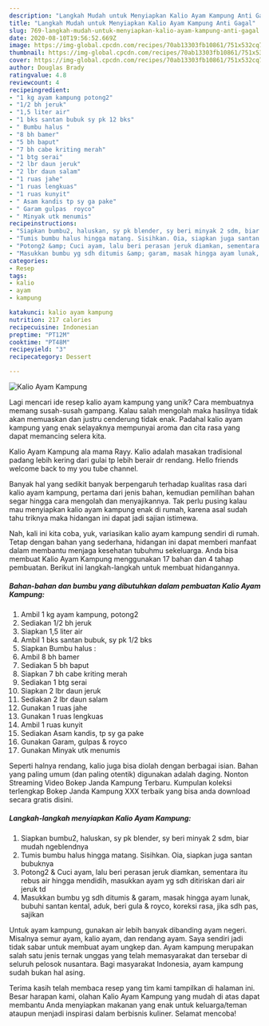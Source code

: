 ```yaml
---
description: "Langkah Mudah untuk Menyiapkan Kalio Ayam Kampung Anti Gagal"
title: "Langkah Mudah untuk Menyiapkan Kalio Ayam Kampung Anti Gagal"
slug: 769-langkah-mudah-untuk-menyiapkan-kalio-ayam-kampung-anti-gagal
date: 2020-08-10T19:56:52.669Z
image: https://img-global.cpcdn.com/recipes/70ab13303fb10861/751x532cq70/kalio-ayam-kampung-foto-resep-utama.jpg
thumbnail: https://img-global.cpcdn.com/recipes/70ab13303fb10861/751x532cq70/kalio-ayam-kampung-foto-resep-utama.jpg
cover: https://img-global.cpcdn.com/recipes/70ab13303fb10861/751x532cq70/kalio-ayam-kampung-foto-resep-utama.jpg
author: Douglas Brady
ratingvalue: 4.8
reviewcount: 4
recipeingredient:
- "1 kg ayam kampung potong2"
- "1/2 bh jeruk"
- "1,5 liter air"
- "1 bks santan bubuk sy pk 12 bks"
- " Bumbu halus "
- "8 bh bamer"
- "5 bh baput"
- "7 bh cabe kriting merah"
- "1 btg serai"
- "2 lbr daun jeruk"
- "2 lbr daun salam"
- "1 ruas jahe"
- "1 ruas lengkuas"
- "1 ruas kunyit"
- " Asam kandis tp sy ga pake"
- " Garam gulpas  royco"
- " Minyak utk menumis"
recipeinstructions:
- "Siapkan bumbu2, haluskan, sy pk blender, sy beri minyak 2 sdm, biar mudah ngeblendnya"
- "Tumis bumbu halus hingga matang. Sisihkan. Oia, siapkan juga santan bubuknya"
- "Potong2 &amp; Cuci ayam, lalu beri perasan jeruk diamkan, sementara itu rebus air hingga mendidih, masukkan ayam yg sdh ditiriskan dari air jeruk td"
- "Masukkan bumbu yg sdh ditumis &amp; garam, masak hingga ayam lunak, bubuhi santan kental, aduk, beri gula &amp; royco, koreksi rasa, jika sdh pas, sajikan"
categories:
- Resep
tags:
- kalio
- ayam
- kampung

katakunci: kalio ayam kampung 
nutrition: 217 calories
recipecuisine: Indonesian
preptime: "PT12M"
cooktime: "PT48M"
recipeyield: "3"
recipecategory: Dessert

---
```



![Kalio Ayam Kampung](https://img-global.cpcdn.com/recipes/70ab13303fb10861/751x532cq70/kalio-ayam-kampung-foto-resep-utama.jpg)

Lagi mencari ide resep kalio ayam kampung yang unik? Cara membuatnya memang susah-susah gampang. Kalau salah mengolah maka hasilnya tidak akan memuaskan dan justru cenderung tidak enak. Padahal kalio ayam kampung yang enak selayaknya mempunyai aroma dan cita rasa yang dapat memancing selera kita.

Kalio Ayam Kampung ala mama Rayy. Kalio adalah masakan tradisional padang lebih kering dari gulai tp lebih berair dr rendang. Hello friends welcome back to my you tube channel.

Banyak hal yang sedikit banyak berpengaruh terhadap kualitas rasa dari kalio ayam kampung, pertama dari jenis bahan, kemudian pemilihan bahan segar hingga cara mengolah dan menyajikannya. Tak perlu pusing kalau mau menyiapkan kalio ayam kampung enak di rumah, karena asal sudah tahu triknya maka hidangan ini dapat jadi sajian istimewa.


Nah, kali ini kita coba, yuk, variasikan kalio ayam kampung sendiri di rumah. Tetap dengan bahan yang sederhana, hidangan ini dapat memberi manfaat dalam membantu menjaga kesehatan tubuhmu sekeluarga. Anda bisa membuat Kalio Ayam Kampung menggunakan 17 bahan dan 4 tahap pembuatan. Berikut ini langkah-langkah untuk membuat hidangannya.

<!--inarticleads1-->

##### Bahan-bahan dan bumbu yang dibutuhkan dalam pembuatan Kalio Ayam Kampung:

1. Ambil 1 kg ayam kampung, potong2
1. Sediakan 1/2 bh jeruk
1. Siapkan 1,5 liter air
1. Ambil 1 bks santan bubuk, sy pk 1/2 bks
1. Siapkan  Bumbu halus :
1. Ambil 8 bh bamer
1. Sediakan 5 bh baput
1. Siapkan 7 bh cabe kriting merah
1. Sediakan 1 btg serai
1. Siapkan 2 lbr daun jeruk
1. Sediakan 2 lbr daun salam
1. Gunakan 1 ruas jahe
1. Gunakan 1 ruas lengkuas
1. Ambil 1 ruas kunyit
1. Sediakan  Asam kandis, tp sy ga pake
1. Gunakan  Garam, gulpas &amp; royco
1. Gunakan  Minyak utk menumis


Seperti halnya rendang, kalio juga bisa diolah dengan berbagai isian. Bahan yang paling umum (dan paling otentik) digunakan adalah daging. Nonton Streaming Video Bokep Janda Kampung Terbaru. Kumpulan koleksi terlengkap Bokep Janda Kampung XXX terbaik yang bisa anda download secara gratis disini. 

<!--inarticleads2-->

##### Langkah-langkah menyiapkan Kalio Ayam Kampung:

1. Siapkan bumbu2, haluskan, sy pk blender, sy beri minyak 2 sdm, biar mudah ngeblendnya
1. Tumis bumbu halus hingga matang. Sisihkan. Oia, siapkan juga santan bubuknya
1. Potong2 &amp; Cuci ayam, lalu beri perasan jeruk diamkan, sementara itu rebus air hingga mendidih, masukkan ayam yg sdh ditiriskan dari air jeruk td
1. Masukkan bumbu yg sdh ditumis &amp; garam, masak hingga ayam lunak, bubuhi santan kental, aduk, beri gula &amp; royco, koreksi rasa, jika sdh pas, sajikan


Untuk ayam kampung, gunakan air lebih banyak dibanding ayam negeri. Misalnya semur ayam, kalio ayam, dan rendang ayam. Saya sendiri jadi tidak sabar untuk membuat ayam ungkep dan. Ayam kampung merupakan salah satu jenis ternak unggas yang telah memasyarakat dan tersebar di seluruh pelosok nusantara. Bagi masyarakat Indonesia, ayam kampung sudah bukan hal asing. 

Terima kasih telah membaca resep yang tim kami tampilkan di halaman ini. Besar harapan kami, olahan Kalio Ayam Kampung yang mudah di atas dapat membantu Anda menyiapkan makanan yang enak untuk keluarga/teman ataupun menjadi inspirasi dalam berbisnis kuliner. Selamat mencoba!
